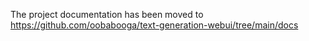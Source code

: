 The project documentation has been moved to https://github.com/oobabooga/text-generation-webui/tree/main/docs
